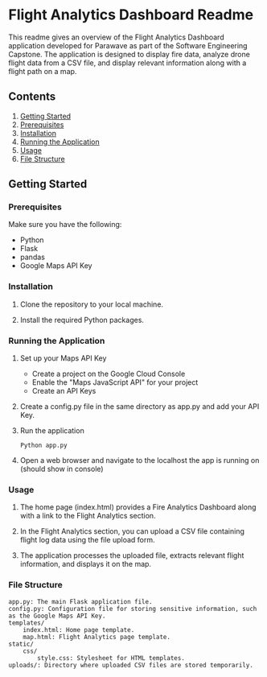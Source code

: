 # Flight Analytics Dashboard Readme

This readme gives an overview of the Flight Analytics Dashboard application developed for Parawave as part of the Software Engineering Capstone. The application is designed to display fire data, analyze drone flight data from a CSV file, and display relevant information along with a flight path on a map.

## Contents

1. [Getting Started](#getting-started)
2. [Prerequisites](#prerequisites)
3. [Installation](#installation)
4. [Running the Application](#running-the-application)
5. [Usage](#usage)
6. [File Structure](#file-structure)

## Getting Started

### Prerequisites

Make sure you have the following:

- Python
- Flask
- pandas
- Google Maps API Key

### Installation

1. Clone the repository to your local machine.

2. Install the required Python packages.

### Running the Application

1. Set up your Maps API Key

   - Create a project on the Google Cloud Console
   - Enable the "Maps JavaScript API" for your project
   - Create an API Keys

2. Create a config.py file in the same directory as app.py and add your API Key.

3. Run the application

   ```
   Python app.py
   ```

4. Open a web browser and navigate to the localhost the app is running on (should show in console)

### Usage

1. The home page (index.html) provides a Fire Analytics Dashboard along with a link to the Flight Analytics section.

2. In the Flight Analytics section, you can upload a CSV file containing flight log data using the file upload form.

3. The application processes the uploaded file, extracts relevant flight information, and displays it on the map.

### File Structure

    app.py: The main Flask application file.
    config.py: Configuration file for storing sensitive information, such as the Google Maps API Key.
    templates/
        index.html: Home page template.
        map.html: Flight Analytics page template.
    static/
        css/
            style.css: Stylesheet for HTML templates.
    uploads/: Directory where uploaded CSV files are stored temporarily.
